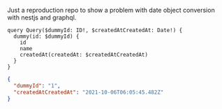 Just a reproduction repo to show a problem with date object conversion with nestjs and graphql.

```gql
query Query($dummyId: ID!, $createdAtCreatedAt: Date!) {
  dummy(id: $dummyId) {
    id
    name
    createdAt(createdAt: $createdAtCreatedAt)
  }
}
```

```json
{
  "dummyId": "1",
  "createdAtCreatedAt": "2021-10-06T06:05:45.482Z"
}
```